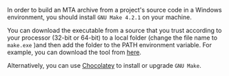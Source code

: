 In order to build an MTA archive from a project's source code in a Windows environment, you should install `GNU Make 4.2.1` on your machine.

You can download the executable from a source that you trust according to your processor (32-bit or 64-bit) to a local folder (change the file name to `make.exe` )and then add the folder to the PATH environment variable.  For example, you can download the tool from [here](https://github.com/mbuilov/gnumake-windows).


Alternatively, you can use [Chocolatey](https://chocolatey.org/packages/make) to install or upgrade `GNU Make`.


